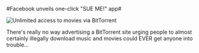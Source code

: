 #Facebook unveils one-click "SUE ME!" app#

![](http://westkarana.com/wp-content/uploads/2011/01/Fullscreen-capture-1152011-75414-AM.jpg "Unlimited access to movies via BitTorrent")

There's really no way advertising a BitTorrent site urging people to almost certainly illegally download music and movies could EVER get anyone into trouble...

